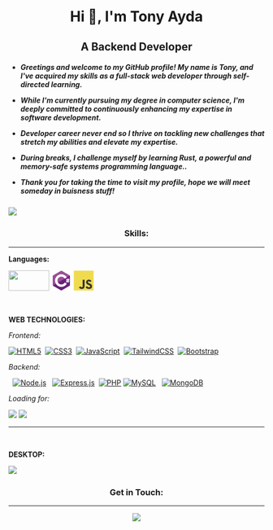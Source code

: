 
<h1 align="center" >Hi 👋, I'm Tony Ayda</h1>
<h2 align="center">A Backend Developer</h3>

<h5>
  <ul>
    <li> Greetings and welcome to my GitHub profile! My name is Tony, and I've acquired my skills as a full-stack web developer through self-directed learning.</li>
    <p></p>
    <li> While I'm currently pursuing my degree in computer science, I'm deeply committed to continuously enhancing my expertise in software development.</li>
    <p></p>
    <li> Developer career never end so I thrive on tackling new challenges that stretch my abilities and elevate my expertise.</li>
    <p></p>
     <li> During breaks, I challenge myself by learning Rust, a powerful and memory-safe systems programming language..</li>
    <p></p>
    <li>Thank you for taking the time to visit my profile, hope we will meet someday in buisness stuff!</li>
    <p></p>
  </ul>
</h5>
<img src="https://user-images.githubusercontent.com/73097560/115834477-dbab4500-a447-11eb-908a-139a6edaec5c.gif" style="max-width: 100%; display: inline-block;" data-target="animated-image.originalImage">
<p align="left">
</p>

<h3 align="center">Skills:</h3>
<hr>
<p>
 <b>Languages:</b>  <br> <p></p>
 <p>
     <img src="https://camo.githubusercontent.com/9e6e9b1133577d07936c91b5e1b744e5f1445b1aade1042a43af873dbcded122/68747470733a2f2f696d672e736869656c64732e696f2f62616467652f4a6176612532302d2532334537364630302e7376673f7374796c653d666f722d7468652d6261646765266c6f676f3d6a617661266c6f676f436f6c6f723d7768697465" width="80" height="40"/> 
  <img src="https://raw.githubusercontent.com/devicons/devicon/master/icons/csharp/csharp-original.svg" alt="csharp" width="40" height="40"/> 
    <img src="https://raw.githubusercontent.com/devicons/devicon/master/icons/javascript/javascript-original.svg" alt="javascript" width="40" height="40"/>
 </p>

</p>
 <br>
 <p>
   <b>WEB TECHNOLOGIES:</b>
   <p>
     <i>Frontend: </i>
     
   </p>
   <p>
      <p dir="auto"><a target="_blank" rel="noopener noreferrer nofollow" href="https://camo.githubusercontent.com/980ae91897b1ccaa266ac28a72a3f7603d59b905b4f2aececd7ba8e63e65f347/68747470733a2f2f696d672e736869656c64732e696f2f62616467652f48544d4c352532302d2532334533344632362e7376673f7374796c653d666f722d7468652d6261646765266c6f676f3d68746d6c35266c6f676f436f6c6f723d7768697465"><img src="https://camo.githubusercontent.com/980ae91897b1ccaa266ac28a72a3f7603d59b905b4f2aececd7ba8e63e65f347/68747470733a2f2f696d672e736869656c64732e696f2f62616467652f48544d4c352532302d2532334533344632362e7376673f7374796c653d666f722d7468652d6261646765266c6f676f3d68746d6c35266c6f676f436f6c6f723d7768697465" alt="HTML5" data-canonical-src="https://img.shields.io/badge/HTML5%20-%23E34F26.svg?style=for-the-badge&amp;logo=html5&amp;logoColor=white" style="max-width: 100%;"></a>&nbsp;
<a target="_blank" rel="noopener noreferrer nofollow" href="https://camo.githubusercontent.com/321a66a07011dceb6427f80f279d9a13520ea7c4eec617c889ae1554ee94ba06/68747470733a2f2f696d672e736869656c64732e696f2f62616467652f4353532532302d2532333135373242362e7376673f7374796c653d666f722d7468652d6261646765266c6f676f3d63737333266c6f676f436f6c6f723d7768697465"><img src="https://camo.githubusercontent.com/321a66a07011dceb6427f80f279d9a13520ea7c4eec617c889ae1554ee94ba06/68747470733a2f2f696d672e736869656c64732e696f2f62616467652f4353532532302d2532333135373242362e7376673f7374796c653d666f722d7468652d6261646765266c6f676f3d63737333266c6f676f436f6c6f723d7768697465" alt="CSS3" data-canonical-src="https://img.shields.io/badge/CSS%20-%231572B6.svg?style=for-the-badge&amp;logo=css3&amp;logoColor=white" style="max-width: 100%;"></a>&nbsp;
<a target="_blank" rel="noopener noreferrer nofollow" href="https://camo.githubusercontent.com/1ac4f62ac38ee58637fd4b2fd960ee39dd0ff092774a9d4c8308574a00af0e60/68747470733a2f2f696d672e736869656c64732e696f2f62616467652f2532304a6176615363726970742532302d2532334637444631452e7376673f7374796c653d666f722d7468652d6261646765266c6f676f3d6a617661736372697074266c6f676f436f6c6f723d626c61636b"><img src="https://camo.githubusercontent.com/1ac4f62ac38ee58637fd4b2fd960ee39dd0ff092774a9d4c8308574a00af0e60/68747470733a2f2f696d672e736869656c64732e696f2f62616467652f2532304a6176615363726970742532302d2532334637444631452e7376673f7374796c653d666f722d7468652d6261646765266c6f676f3d6a617661736372697074266c6f676f436f6c6f723d626c61636b" alt="JavaScript" data-canonical-src="https://img.shields.io/badge/%20JavaScript%20-%23F7DF1E.svg?style=for-the-badge&amp;logo=javascript&amp;logoColor=black" style="max-width: 100%;"></a>&nbsp;
<a target="_blank" rel="noopener noreferrer nofollow" href="https://camo.githubusercontent.com/b76ee3dec6a376b1a72637fb81ce7b49cc9ee2c59a8615cd698af3dc57e74b97/68747470733a2f2f696d672e736869656c64732e696f2f62616467652f2d5461696c77696e645f4353532d3338423241433f7374796c653d666f722d7468652d6261646765266c6f676f3d7461696c77696e642d637373266c6f676f436f6c6f723d7768697465"><img src="https://camo.githubusercontent.com/b76ee3dec6a376b1a72637fb81ce7b49cc9ee2c59a8615cd698af3dc57e74b97/68747470733a2f2f696d672e736869656c64732e696f2f62616467652f2d5461696c77696e645f4353532d3338423241433f7374796c653d666f722d7468652d6261646765266c6f676f3d7461696c77696e642d637373266c6f676f436f6c6f723d7768697465" alt="TailwindCSS" data-canonical-src="https://img.shields.io/badge/-Tailwind_CSS-38B2AC?style=for-the-badge&amp;logo=tailwind-css&amp;logoColor=white" style="max-width: 100%;"></a>&nbsp;
<a target="_blank" rel="noopener noreferrer nofollow" href="https://camo.githubusercontent.com/3580d34e86b11a950b663f2113400eae37897c94a474d679c3439cd33b5d3eb1/68747470733a2f2f696d672e736869656c64732e696f2f62616467652f426f6f7473747261702532302d2532333536334437432e7376673f7374796c653d666f722d7468652d6261646765266c6f676f3d626f6f747374726170266c6f676f436f6c6f723d7768697465"><img src="https://camo.githubusercontent.com/3580d34e86b11a950b663f2113400eae37897c94a474d679c3439cd33b5d3eb1/68747470733a2f2f696d672e736869656c64732e696f2f62616467652f426f6f7473747261702532302d2532333536334437432e7376673f7374796c653d666f722d7468652d6261646765266c6f676f3d626f6f747374726170266c6f676f436f6c6f723d7768697465" alt="Bootstrap" data-canonical-src="https://img.shields.io/badge/Bootstrap%20-%23563D7C.svg?style=for-the-badge&amp;logo=bootstrap&amp;logoColor=white" style="max-width: 100%;"></a>&nbsp;
</p>
   </p>
 </p>
 <p>
   <i>Backend:</i>
<p dir="auto">
&nbsp;
<a target="_blank" rel="noopener noreferrer nofollow" href="https://camo.githubusercontent.com/6dcb4aed908dcbb88fce347bb60000a2a9eb26a86557af3731311c5a40096657/68747470733a2f2f696d672e736869656c64732e696f2f62616467652f4e6f64652e6a732532302d2532333433383533442e7376673f7374796c653d666f722d7468652d6261646765266c6f676f3d6e6f64652e6a73266c6f676f436f6c6f723d7768697465"><img src="https://camo.githubusercontent.com/6dcb4aed908dcbb88fce347bb60000a2a9eb26a86557af3731311c5a40096657/68747470733a2f2f696d672e736869656c64732e696f2f62616467652f4e6f64652e6a732532302d2532333433383533442e7376673f7374796c653d666f722d7468652d6261646765266c6f676f3d6e6f64652e6a73266c6f676f436f6c6f723d7768697465" alt="Node.js" data-canonical-src="https://img.shields.io/badge/Node.js%20-%2343853D.svg?style=for-the-badge&amp;logo=node.js&amp;logoColor=white" style="max-width: 100%;"></a>
&nbsp;
<a target="_blank" rel="noopener noreferrer nofollow" href="https://camo.githubusercontent.com/a912c1d3b700675e3b7978ae1ca593978bbce85ed6b40a5e1b13eae771222bca/68747470733a2f2f696d672e736869656c64732e696f2f62616467652f457870726573732e6a732d2532333430346435392e7376673f7374796c653d666f722d7468652d6261646765266c6f676f3d65787072657373266c6f676f436f6c6f723d253233303030303030"><img src="https://camo.githubusercontent.com/a912c1d3b700675e3b7978ae1ca593978bbce85ed6b40a5e1b13eae771222bca/68747470733a2f2f696d672e736869656c64732e696f2f62616467652f457870726573732e6a732d2532333430346435392e7376673f7374796c653d666f722d7468652d6261646765266c6f676f3d65787072657373266c6f676f436f6c6f723d253233303030303030" alt="Express.js" data-canonical-src="https://img.shields.io/badge/Express.js-%23404d59.svg?style=for-the-badge&amp;logo=express&amp;logoColor=%23000000" style="max-width: 100%;"></a>&nbsp;
    <a target="_blank" rel="noopener noreferrer nofollow" href="https://camo.githubusercontent.com/3f089406c7ee5e22fa919f06a8797c465467707d6e69952d6a5afa6e0e5851f9/68747470733a2f2f696d672e736869656c64732e696f2f62616467652f5048502532302d2532333737374242342e7376673f7374796c653d666f722d7468652d6261646765266c6f676f3d706870266c6f676f436f6c6f723d7768697465"><img src="https://camo.githubusercontent.com/3f089406c7ee5e22fa919f06a8797c465467707d6e69952d6a5afa6e0e5851f9/68747470733a2f2f696d672e736869656c64732e696f2f62616467652f5048502532302d2532333737374242342e7376673f7374796c653d666f722d7468652d6261646765266c6f676f3d706870266c6f676f436f6c6f723d7768697465" alt="PHP" data-canonical-src="https://img.shields.io/badge/PHP%20-%23777BB4.svg?style=for-the-badge&amp;logo=php&amp;logoColor=white" style="max-width: 100%;"></a>
<a target="_blank" rel="noopener noreferrer nofollow" href="https://camo.githubusercontent.com/bf78d2f4682789f310e0e4e5bc6793f1f36aadc00f65599f12935205db990089/68747470733a2f2f696d672e736869656c64732e696f2f62616467652f4d7953514c2532302d2532333030373538462e7376673f7374796c653d666f722d7468652d6261646765266c6f676f3d6d7973716c266c6f676f436f6c6f723d7768697465"><img src="https://camo.githubusercontent.com/bf78d2f4682789f310e0e4e5bc6793f1f36aadc00f65599f12935205db990089/68747470733a2f2f696d672e736869656c64732e696f2f62616467652f4d7953514c2532302d2532333030373538462e7376673f7374796c653d666f722d7468652d6261646765266c6f676f3d6d7973716c266c6f676f436f6c6f723d7768697465" alt="MySQL" data-canonical-src="https://img.shields.io/badge/MySQL%20-%2300758F.svg?style=for-the-badge&amp;logo=mysql&amp;logoColor=white" style="max-width: 100%;"></a>
&nbsp;
<a target="_blank" rel="noopener noreferrer nofollow" href="https://camo.githubusercontent.com/fe38a548fc834d0870500a0e5f14ad9aa40c5639fb294bb1ddff84df6207780c/68747470733a2f2f696d672e736869656c64732e696f2f62616467652f4d6f6e676f44422532302d2532333445413934422e7376673f7374796c653d666f722d7468652d6261646765266c6f676f3d6d6f6e676f6462266c6f676f436f6c6f723d7768697465"><img src="https://camo.githubusercontent.com/fe38a548fc834d0870500a0e5f14ad9aa40c5639fb294bb1ddff84df6207780c/68747470733a2f2f696d672e736869656c64732e696f2f62616467652f4d6f6e676f44422532302d2532333445413934422e7376673f7374796c653d666f722d7468652d6261646765266c6f676f3d6d6f6e676f6462266c6f676f436f6c6f723d7768697465" alt="MongoDB" data-canonical-src="https://img.shields.io/badge/MongoDB%20-%234EA94B.svg?style=for-the-badge&amp;logo=mongodb&amp;logoColor=white" style="max-width: 100%;"></a>
&nbsp;
  </p>
  <p> <i>Loading for:</i> </p>
<p>
  <img src="https://miro.medium.com/v2/resize:fit:1400/1*xWJSj_nmCSaot7nGfU8ang.gif" wdith="100%" height="30" />
  <img src="https://i.pinimg.com/originals/f5/5e/80/f55e8059ea945abfd6804b887dd4a0af.gif" wdith="100%" height="30" />
</p>
 </p>
 <hr>
 <br>
<p> <b>DESKTOP:</b> </p>
<p>
  <img src="https://encrypted-tbn0.gstatic.com/images?q=tbn:ANd9GcR1jA4UtjdaTaa_wwtgHxcbC8W-vhbQr5KO5Q&s" wdith="100%" height="30" />
</p>

<h3 align="center">Get in Touch:</h3>
<hr>
<p align="center"> <a href="https://www.linkedin.com/in/tony-ayda-692263258?lipi=urn%3Ali%3Apage%3Ad_flagship3_profile_view_base_contact_details%3BOpWAud3eTUWHAXSCFRCNmQ%3D%3D"><img src="https://encrypted-tbn0.gstatic.com/images?q=tbn:ANd9GcSX9wEYs4xLVdbBTp4E70ZqZsVjfl-hKrSoqg&s" height="50" /></a></p>


